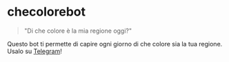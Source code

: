 # checolorebot
> "Di che colore è la mia regione oggi?"

Questo bot ti permette di capire ogni giorno di che colore sia la tua regione.  
Usalo su [Telegram](https://t.me/checolorebot)!
